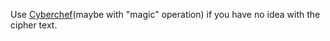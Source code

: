 Use [Cyberchef](https://cyberchef.org/)(maybe with "magic" operation) if you have no idea with the cipher text.
